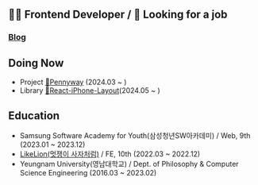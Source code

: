 ## 👩‍💻 Frontend Developer / 👀 Looking for a job 

### [Blog](https://cksxkr5193.tistory.com)

## Doing Now
- Project [💸Pennyway](https://github.com/CollaBu/pennyway-client-webview) (2024.03 ~ )
- Library [📱React-iPhone-Layout](https://www.npmjs.com/package/react-iphone-layout)(2024.05 ~ )

## Education
- Samsung Software Academy for Youth(삼성청년SW아카데미) / Web, 9th (2023.01 ~ 2023.12)
- [LikeLion(멋쟁이 사자처럼)](https://github.com/Likelion-YeungNam-Univ) / FE, 10th (2022.03 ~ 2022.12)
- Yeungnam University(영남대학교) / Dept. of Philosophy & Computer Science Engineering (2016.03 ~ 2023.02)
